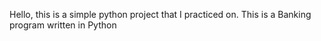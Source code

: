 Hello, this is a simple python project that I practiced on. This is a Banking program written in Python
